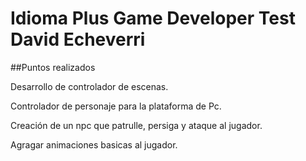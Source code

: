 # Idioma Plus Game Developer Test David Echeverri
##Puntos realizados

Desarrollo de controlador de escenas.

Controlador de personaje para la plataforma de Pc.

Creación de un npc que patrulle, persiga y ataque al jugador.

Agragar animaciones basicas al jugador.
